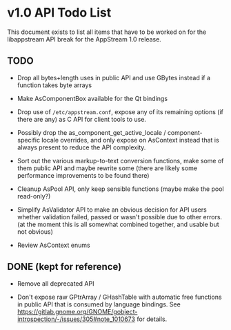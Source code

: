v1.0 API Todo List
==================

This document exists to list all items that have to be worked on for the
libappstream API break for the AppStream 1.0 release.

## TODO

 * Drop all bytes+length uses in public API and use GBytes instead if a function takes byte arrays

 * Make AsComponentBox available for the Qt bindings

 * Drop use of `/etc/appstream.conf`, expose any of its remaining options (if there are any) as C API
   for client tools to use.

 * Possibly drop the as_component_get_active_locale / component-specific locale overrides, and only expose on AsContext
   instead that is always present to reduce the API complexity.

 * Sort out the various markup-to-text conversion functions, make some of them public API and maybe rewrite some
   (there are likely some performance improvements to be found there)

 * Cleanup AsPool API, only keep sensible functions (maybe make the pool read-only?)

 * Simplify AsValidator API to make an obvious decision for API users whether validation failed, passed or wasn't possible due to other errors.
   (at the moment this is all somewhat combined together, and usable but not obvious)

 * Review AsContext enums

## DONE (kept for reference)

 * Remove all deprecated API

 * Don't expose raw GPtrArray / GHashTable with automatic free functions in public API
   that is consumed by language bindings. See https://gitlab.gnome.org/GNOME/gobject-introspection/-/issues/305#note_1010673
   for details.
